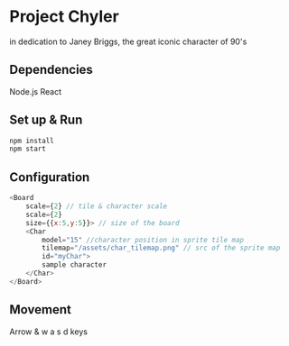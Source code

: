 # Project Chyler

in dedication to Janey Briggs, the great iconic character of 90's

## Dependencies
Node.js
React

## Set up & Run
```bash
npm install
npm start
```

## Configuration
```js
<Board 
	scale={2} // tile & character scale 
 	scale={2} 
 	size={{x:5,y:5}}> // size of the board
	<Char
		model="15" //character position in sprite tile map
		tilemap="/assets/char_tilemap.png" // src of the sprite map
		id="myChar">
    	sample character
	</Char>
</Board>
```

## Movement
Arrow & w a s d keys